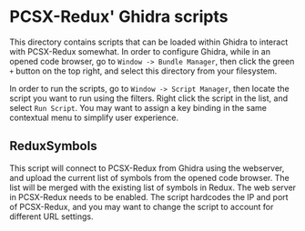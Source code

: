 # PCSX-Redux' Ghidra scripts

This directory contains scripts that can be loaded within Ghidra to interact with PCSX-Redux somewhat. In order to configure Ghidra, while in an opened code browser, go to `Window -> Bundle Manager`, then click the green `+` button on the top right, and select this directory from your filesystem.

In order to run the scripts, go to `Window -> Script Manager`, then locate the script you want to run using the filters. Right click the script in the list, and select `Run Script`. You may want to assign a key binding in the same contextual menu to simplify user experience.

## ReduxSymbols
This script will connect to PCSX-Redux from Ghidra using the webserver, and upload the current list of symbols from the opened code browser. The list will be merged with the existing list of symbols in Redux. The web server in PCSX-Redux needs to be enabled. The script hardcodes the IP and port of PCSX-Redux, and you may want to change the script to account for different URL settings.
